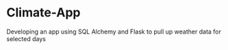 # Climate-App
Developing an app using SQL Alchemy and Flask to pull up weather data for selected days
